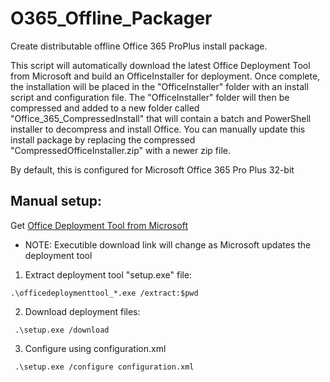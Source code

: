 # O365_Offline_Packager
Create distributable offline Office 365 ProPlus install package.

This script will automatically download the latest Office Deployment Tool from Microsoft
and build an OfficeInstaller for deployment.
Once complete, the installation will be placed in the "OfficeInstaller" folder with an 
install script and configuration file.
The "OfficeInstaller" folder will then be compressed and added to a new folder called
"Office_365_CompressedInstall" that will contain a batch and PowerShell installer to
decompress and install Office. You can manually update this install package by replacing
the compressed "CompressedOfficeInstaller.zip" with a newer zip file.

By default, this is configured for Microsoft Office 365 Pro Plus 32-bit


## Manual setup:

Get [Office Deployment Tool from Microsoft](https://www.microsoft.com/en-us/download/details.aspx?id=49117)

* NOTE: Executible download link will change as Microsoft updates the deployment tool

1. Extract deployment tool "setup.exe" file:

``` .\officedeploymenttool_*.exe /extract:$pwd ```

2. Download deployment files:

``` .\setup.exe /download```

3. Configure using configuration.xml

``` .\setup.exe /configure configuration.xml```